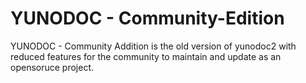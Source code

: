 # YUNODOC - Community-Edition
YUNODOC - Community Addition is the old version of yunodoc2 with reduced features for the community to maintain and update as an opensoruce project.
